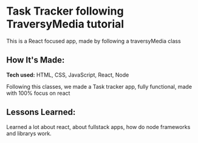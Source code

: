 # Task Tracker following TraversyMedia tutorial
This is a React focused app, made by following a traversyMedia class

## How It's Made:

**Tech used:** HTML, CSS, JavaScript, React, Node

Following this classes, we made a Task tracker app, fully functional, made with 100% focus on react 

## Lessons Learned:

Learned a lot about react, about fullstack apps, how do node frameworks and librarys work.
